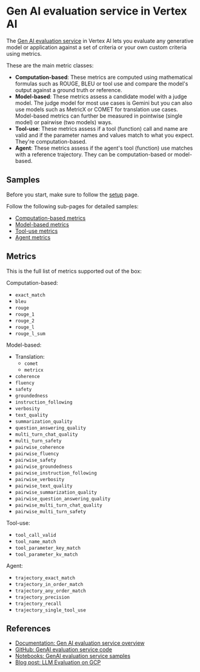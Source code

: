 # Gen AI evaluation service in Vertex AI 

The [Gen AI evaluation service](https://cloud.google.com/vertex-ai/generative-ai/docs/models/evaluation-overview) in 
Vertex AI lets you evaluate any generative model or application against a set of criteria or your own custom criteria 
using metrics.

These are the main metric classes:

* **Computation-based**: These metrics are computed using mathematical formulas such as ROUGE, BLEU or tool use and 
compare the model's output against a ground truth or reference.  
* **Model-based**: These metrics assess a candidate model with a judge model. The judge model for most use cases is 
Gemini but you can also use models such as MetricX or COMET for translation use cases. Model-based metrics can further 
be measured in pointwise (single model) or pairwise (two models) ways.
* **Tool-use**: These metrics assess if a tool (function) call and name are valid and if the parameter names and values
match to what you expect. They're computation-based. 
* **Agent**: These metrics assess if the agent's tool (function) use matches with a reference trajectory. They can be
computation-based or model-based.

## Samples

Before you start, make sure to follow the [setup](setup.md) page. 

Follow the following sub-pages for detailed samples:

* [Computation-based metrics](./computation_based/README.md)
* [Model-based metrics](./model_based/README.md)
* [Tool-use metrics](./tool_use/README.md)
* [Agent metrics](./agent/README.md)

## Metrics

This is the full list of metrics supported out of the box:

Computation-based:
* `exact_match`
* `bleu`
* `rouge`
* `rouge_1`
* `rouge_2`
* `rouge_l`
* `rouge_l_sum`

Model-based:
* Translation:
  * `comet`
  * `metricx`
* `coherence`
* `fluency`
* `safety`
* `groundedness`
* `instruction_following`
* `verbosity`
* `text_quality`
* `summarization_quality`
* `question_answering_quality`
* `multi_turn_chat_quality`
* `multi_turn_safety`
* `pairwise_coherence`
* `pairwise_fluency`
* `pairwise_safety`
* `pairwise_groundedness`
* `pairwise_instruction_following`
* `pairwise_verbosity`
* `pairwise_text_quality`
* `pairwise_summarization_quality`
* `pairwise_question_answering_quality`
* `pairwise_multi_turn_chat_quality`
* `pairwise_multi_turn_safety`

Tool-use:
  * `tool_call_valid`
  * `tool_name_match`
  * `tool_parameter_key_match`
  * `tool_parameter_kv_match`

Agent:
  * `trajectory_exact_match`
  * `trajectory_in_order_match`
  * `trajectory_any_order_match`
  * `trajectory_precision`
  * `trajectory_recall`
  * `trajectory_single_tool_use`

## References

* [Documentation: Gen AI evaluation service overview](https://cloud.google.com/vertex-ai/generative-ai/docs/models/evaluation-overview)
* [GitHub: GenAI evaluation service code](https://github.com/googleapis/python-aiplatform/tree/main/vertexai/evaluation)
* [Notebooks: GenAI evaluation service samples](https://github.com/GoogleCloudPlatform/generative-ai/tree/main/gemini/evaluation)
* [Blog post: LLM Evaluation on GCP](https://medium.com/google-cloud/llms-evaluation-on-gcp-9186fad73f22)